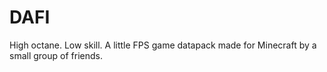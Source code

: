 # DAFI
High octane. Low skill.
A little FPS game datapack made for Minecraft by a small group of friends.
